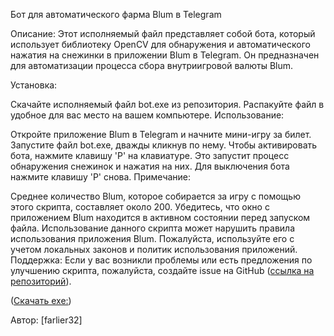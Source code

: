 Бот для автоматического фарма Blum в Telegram

Описание:
Этот исполняемый файл представляет собой бота, который использует библиотеку OpenCV для обнаружения и автоматического нажатия на снежинки в приложении Blum в Telegram. Он предназначен для автоматизации процесса сбора внутриигровой валюты Blum.

Установка:

Скачайте исполняемый файл bot.exe из репозитория.
Распакуйте файл в удобное для вас место на вашем компьютере.
Использование:

Откройте приложение Blum в Telegram и начните мини-игру за билет.
Запустите файл bot.exe, дважды кликнув по нему.
Чтобы активировать бота, нажмите клавишу 'P' на клавиатуре. Это запустит процесс обнаружения снежинок и нажатия на них.
Для выключения бота нажмите клавишу 'P' снова.
Примечание:

Среднее количество Blum, которое собирается за игру с помощью этого скрипта, составляет около 200.
Убедитесь, что окно с приложением Blum находится в активном состоянии перед запуском файла.
Использование данного скрипта может нарушить правила использования приложения Blum. Пожалуйста, используйте его с учетом локальных законов и политик использования приложений.
Поддержка:
Если у вас возникли проблемы или есть предложения по улучшению скрипта, пожалуйста, создайте issue на GitHub ([ссылка на репозиторий](https://github.com/farlier32/blum-collector/)).

([Скачать exe:]([https://github.com/farlier32/blum-collector/](https://github.com/farlier32/blum-collector/releases/download/v1.0.0/BlumClicker.exe)))

Автор:
[farlier32]
